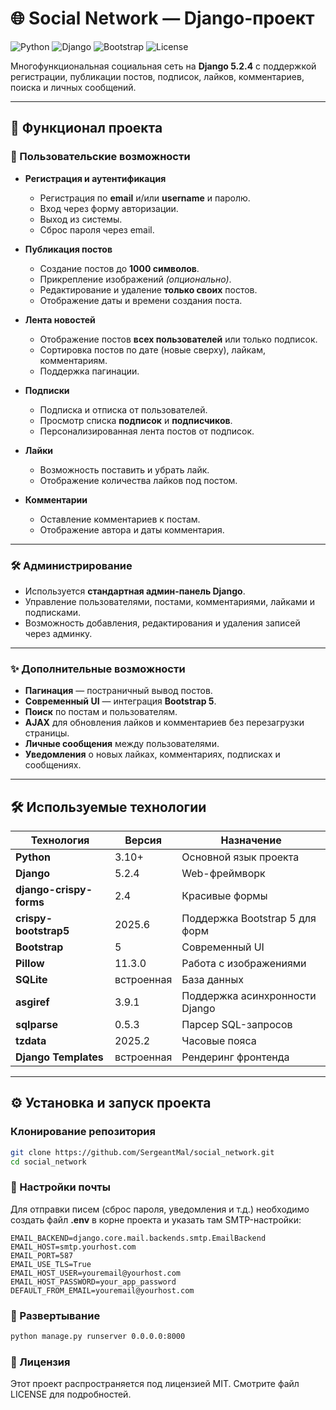 # 🌐 Social Network — Django-проект

![Python](https://img.shields.io/badge/Python-3.10%2B-blue.svg)
![Django](https://img.shields.io/badge/Django-5.2.4-green.svg)
![Bootstrap](https://img.shields.io/badge/Bootstrap-5-purple.svg)
![License](https://img.shields.io/badge/license-MIT-blue.svg)

Многофункциональная социальная сеть на **Django 5.2.4** с поддержкой регистрации, публикации постов, подписок, лайков, комментариев, поиска и личных сообщений.

---

## 🚀 Функционал проекта

### 👤 Пользовательские возможности
- **Регистрация и аутентификация**
  - Регистрация по **email** и/или **username** и паролю.
  - Вход через форму авторизации.
  - Выход из системы.
  - Сброс пароля через email.

- **Публикация постов**
  - Создание постов до **1000 символов**.
  - Прикрепление изображений *(опционально)*.
  - Редактирование и удаление **только своих** постов.
  - Отображение даты и времени создания поста.

- **Лента новостей**
  - Отображение постов **всех пользователей** или только подписок.
  - Сортировка постов по дате (новые сверху), лайкам, комментариям.
  - Поддержка пагинации.

- **Подписки**
  - Подписка и отписка от пользователей.
  - Просмотр списка **подписок** и **подписчиков**.
  - Персонализированная лента постов от подписок.

- **Лайки**
  - Возможность поставить и убрать лайк.
  - Отображение количества лайков под постом.

- **Комментарии**
  - Оставление комментариев к постам.
  - Отображение автора и даты комментария.

---

### 🛠 Администрирование
- Используется **стандартная админ-панель Django**.
- Управление пользователями, постами, комментариями, лайками и подписками.
- Возможность добавления, редактирования и удаления записей через админку.

---

### ✨ Дополнительные возможности
- **Пагинация** — постраничный вывод постов.
- **Современный UI** — интеграция **Bootstrap 5**.
- **Поиск** по постам и пользователям.
- **AJAX** для обновления лайков и комментариев без перезагрузки страницы.
- **Личные сообщения** между пользователями.
- **Уведомления** о новых лайках, комментариях, подписках и сообщениях.

---

## 🛠 Используемые технологии

| Технология             | Версия    | Назначение                        |
|------------------------|-----------|----------------------------------|
| **Python**             | 3.10+     | Основной язык проекта            |
| **Django**             | 5.2.4     | Web-фреймворк                    |
| **django-crispy-forms**| 2.4       | Красивые формы                   |
| **crispy-bootstrap5**  | 2025.6    | Поддержка Bootstrap 5 для форм   |
| **Bootstrap**          | 5         | Современный UI                   |
| **Pillow**             | 11.3.0    | Работа с изображениями           |
| **SQLite**             | встроенная| База данных                      |
| **asgiref**            | 3.9.1     | Поддержка асинхронности Django   |
| **sqlparse**           | 0.5.3     | Парсер SQL-запросов              |
| **tzdata**             | 2025.2    | Часовые пояса                    |
| **Django Templates**   | встроенная| Рендеринг фронтенда              |

---

## ⚙️ Установка и запуск проекта



###  Клонирование репозитория
```bash
git clone https://github.com/SergeantMal/social_network.git
cd social_network
```

### 📧 Настройки почты

Для отправки писем (сброс пароля, уведомления и т.д.) необходимо создать файл **.env** в корне проекта и указать там SMTP-настройки:

```env
EMAIL_BACKEND=django.core.mail.backends.smtp.EmailBackend
EMAIL_HOST=smtp.yourhost.com
EMAIL_PORT=587
EMAIL_USE_TLS=True
EMAIL_HOST_USER=youremail@yourhost.com
EMAIL_HOST_PASSWORD=your_app_password
DEFAULT_FROM_EMAIL=youremail@yourhost.com
```

### 🚀 Развертывание

```bash
python manage.py runserver 0.0.0.0:8000
```

### 📝 Лицензия
Этот проект распространяется под лицензией MIT. Смотрите файл LICENSE для подробностей.